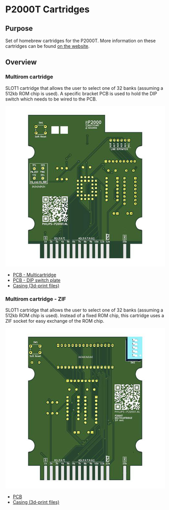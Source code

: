 # P2000T Cartridges

## Purpose
Set of homebrew cartridges for the P2000T. More information on these cartridges
can be found [on the website](https://www.philips-p2000t.nl/).

## Overview

### Multirom cartridge

SLOT1 cartridge that allows the user to select one of 32 banks (assuming a 512kb
ROM chip is used). A specific bracket PCB is used to hold the DIP switch which
needs to be wired to the PCB.

![PCB of the multirom cartridge](img/p2000t-multicartridge-pcb.jpg)

* [PCB - Multicartridge](multicartridge/pcb/p2000t-multicartridge)
* [PCB - DIP switch plate](multicartridge/pcb/dipswitch-plate)
* [Casing (3d-print files)](multicartridge/case)

### Multirom cartridge - ZIF

SLOT1 cartridge that allows the user to select one of 32 banks (assuming a 512kb
ROM chip is used). Instead of a fixed ROM chip, this cartridge uses a ZIF socket
for easy exchange of the ROM chip.

![PCB of the ZIF multirom cartridge](img/p2000t-multicartridge-zif-pcb.jpg)

* [PCB](multicartridge-zif/pcb/p2000t-multicartridge-zif)
* [Casing (3d-print files)](multicartridge-zif/case)